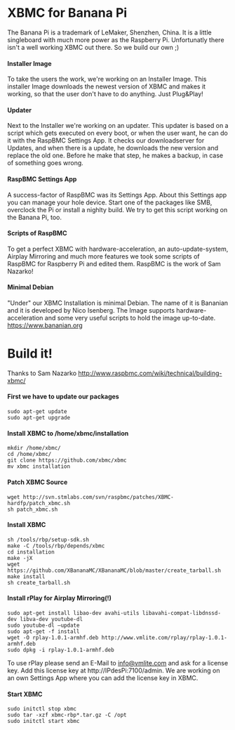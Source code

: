 XBMC for Banana Pi
===========
The Banana Pi is a trademark of LeMaker, Shenzhen, China. It is a little singleboard with much more power as the Raspberry Pi. Unfortunatly there isn't a well working XBMC out there. So we build our own ;)

#### Installer Image ####
To take the users the work, we're working on an Installer Image. This installer Image downloads the newest version of XBMC and makes it working, so that the user don't have to do anything. Just Plug&Play!

#### Updater ####
Next to the Installer we're working on an updater. This updater is based on a script which gets executed on every boot, or when the user want, he can do it with the RaspBMC Settings App. It checks our downloadserver for Updates, and when there is a update, he downloads the new version and replace the old one. Before he make that step, he makes a backup, in case of something goes wrong.

#### RaspBMC Settings App ####
A success-factor of RaspBMC was its Settings App. About this Settings app you can manage your hole device. 
Start one of the packages like SMB, overclock the Pi or install a nighlty build.
We try to get this script working on the Banana Pi, too.

#### Scripts of RaspBMC ####
To get a perfect XBMC with hardware-acceleration, an auto-update-system, Airplay Mirroring and much more features we took some scripts of RaspBMC for Raspberry Pi and edited them.
RaspBMC is the work of Sam Nazarko!

#### Minimal Debian ####
"Under" our XBMC Installation is minimal Debian. The name of it is Bananian and it is developed by Nico Isenberg.
The Image supports hardware-acceleration and some very useful scripts to hold the image up-to-date.
https://www.bananian.org

Build it!
===========
Thanks to Sam Nazarko http://www.raspbmc.com/wiki/technical/building-xbmc/

#### First we have to update our packages ####
    sudo apt-get update
    sudo apt-get upgrade

#### Install XBMC to /home/xbmc/installation ####
    mkdir /home/xbmc/
    cd /home/xbmc/
    git clone https://github.com/xbmc/xbmc
    mv xbmc installation

#### Patch XBMC Source ####
    wget http://svn.stmlabs.com/svn/raspbmc/patches/XBMC-hardfp/patch_xbmc.sh
    sh patch_xbmc.sh

#### Install XBMC ####
    sh /tools/rbp/setup-sdk.sh
    make -C /tools/rbp/depends/xbmc
    cd installation
    make -jX
    wget https://github.com/XBananaMC/XBananaMC/blob/master/create_tarball.sh
    make install
    sh create_tarball.sh

#### Install rPlay for Airplay Mirroring(!) ####
    sudo apt-get install libao-dev avahi-utils libavahi-compat-libdnssd-dev libva-dev youtube-dl
    sudo youtube-dl –update
    sudo apt-get -f install
    wget -O rplay-1.0.1-armhf.deb http://www.vmlite.com/rplay/rplay-1.0.1-armhf.deb
    sudo dpkg -i rplay-1.0.1-armhf.deb
To use rPlay please send an E-Mail to info@vmlite.com and ask for a license key. Add this license key at http://IPdesPi:7100/admin. We are working on an own Settings App where you can add the license key in XBMC.

#### Start XBMC ####
    sudo initctl stop xbmc
    sudo tar -xzf xbmc-rbp*.tar.gz -C /opt
    sudo initctl start xbmc

